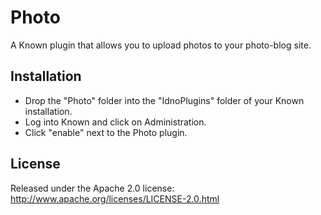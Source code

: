 Photo
=====

A Known plugin that allows you to upload photos to your photo-blog site.

Installation
------------

* Drop the "Photo" folder into the "IdnoPlugins" folder of your Known installation.
* Log into Known and click on Administration.
* Click "enable" next to the Photo plugin.

License
-------

Released under the Apache 2.0 license: http://www.apache.org/licenses/LICENSE-2.0.html
